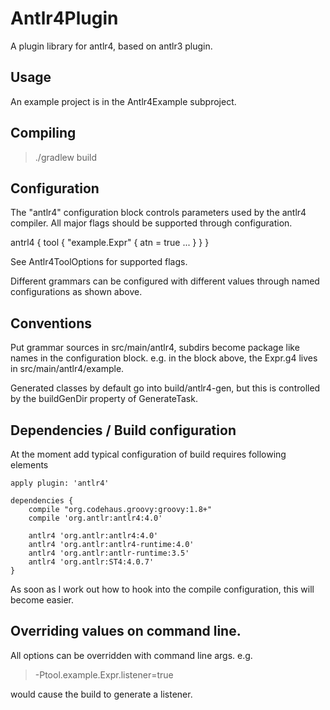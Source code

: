 # Antlr4Plugin

A plugin library for antlr4, based on antlr3 plugin.

## Usage

An example project is in the Antlr4Example subproject.

## Compiling

> ./gradlew build

## Configuration

The "antlr4" configuration block controls parameters used by the antlr4 compiler.
All major flags should be supported through configuration.

antrl4 {
    tool {
       "example.Expr" {
           atn = true
           ...
       }
    }
}

See Antlr4ToolOptions for supported flags.

Different grammars can be configured with different values through named configurations as shown above.

## Conventions

Put grammar sources in src/main/antlr4, subdirs become package like names in the configuration block.
e.g. in the block above, the Expr.g4 lives in src/main/antlr4/example.

Generated classes by default go into build/antlr4-gen, but this is controlled by the buildGenDir property of GenerateTask.

## Dependencies / Build configuration

At the moment add typical configuration of build requires following elements

	apply plugin: 'antlr4'
	
	dependencies {
		compile "org.codehaus.groovy:groovy:1.8+"
		compile 'org.antlr:antlr4:4.0'
	
		antlr4 'org.antlr:antlr4:4.0'
		antlr4 'org.antlr:antlr4-runtime:4.0'
		antlr4 'org.antlr:antlr-runtime:3.5'
		antlr4 'org.antlr:ST4:4.0.7'
	}

As soon as I work out how to hook into the compile configuration, this will become easier.

## Overriding values on command line.

All options can be overridden with command line args.
e.g.

> -Ptool.example.Expr.listener=true

would cause the build to generate a listener.
